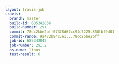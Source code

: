```yaml
---
layout: travis-job
travis:
  branch: master
  build-id: 685342836
  build-number: 291
  commit: 78dc2bbe2bff07378d67cc94c7225c850fbf9d81
  commit-range: 9a472b84c5e1...78dc2bbe2bff
  job-id: 685342842
  job-number: 291.2
  os-name: linux
  test-result: 0
---
```

